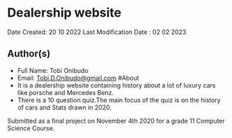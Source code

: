 # Dealership website 

Date Created: 20 10 2022
Last Modification Date : 02 02 2023
## Author(s)

- Full Name: Tobi Onibudo
- Email: Tobi.D.Onibudo@gmail.com
#About 
- It is a dealership website containing history about a lot of luxury cars like porsche and Mercedes Benz.
- There is a 10 question quiz.The main focus of the quiz is on the history of cars and Stats drawn in 2020.

Submitted as a final project on November 4th 2020 for a grade 11 Computer Science Course.
